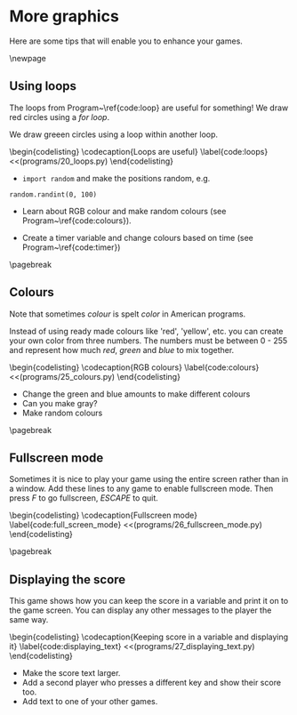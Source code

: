 # More graphics

Here are some tips that will enable you to enhance your games.

\newpage

## Using loops

The loops from Program~\ref{code:loop} are useful for something!  We draw red circles using a *for loop*.

We draw greeen circles using a loop within another loop.

\begin{codelisting}
\codecaption{Loops are useful}
\label{code:loops}
<<(programs/20_loops.py)
\end{codelisting}

* `import random` and make the positions random, e.g.
```
random.randint(0, 100)
```
* Learn about RGB colour and make random colours (see Program~\ref{code:colours}).

* Create a timer variable and change colours based on time (see Program~\ref{code:timer})

\pagebreak

## Colours

Note that sometimes *colour* is spelt *color* in American programs.

Instead of using ready made colours like 'red', 'yellow', etc. you can create your
own color from three numbers. The numbers must be between 0 - 255 and represent
how much *red*, *green* and *blue* to mix together.


\begin{codelisting}
\codecaption{RGB colours}
\label{code:colours}
<<(programs/25_colours.py)
\end{codelisting}

* Change the green and blue amounts to make different colours
* Can you make gray?
* Make random colours

\pagebreak

## Fullscreen mode

Sometimes it is nice to play your game using the entire screen rather than in a window.
Add these lines to any game to enable fullscreen mode.
Then press *F* to go fullscreen, *ESCAPE* to quit.
  
\begin{codelisting}
\codecaption{Fullscreen mode}
\label{code:full_screen_mode}
<<(programs/26_fullscreen_mode.py)
\end{codelisting}

\pagebreak

## Displaying the score

This game shows how you can keep the score in a variable and print it on to the game screen.  You can display any other
messages to the player the same way.

\begin{codelisting}
\codecaption{Keeping score in a variable and displaying it}
\label{code:displaying_text}
<<(programs/27_displaying_text.py)
\end{codelisting}

* Make the score text larger.
* Add a second player who presses a different key and show their score too.
* Add text to one of your other games.




